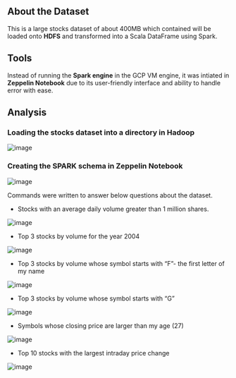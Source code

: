 ## About the Dataset
This is a large stocks dataset of about 400MB which contained will be loaded onto **HDFS** and transformed into a Scala DataFrame using Spark. 

## Tools
Instead of running the **Spark engine** in the GCP VM engine, it was intiated in **Zeppelin Notebook** due to its user-friendly interface and ability to handle error with ease. 

## Analysis
### Loading the stocks dataset into a directory in **Hadoop**

![image](https://user-images.githubusercontent.com/121362860/226058484-7aa58738-5d9a-4541-a98e-97f11f68cf1b.png)

### Creating the **SPARK** schema in **Zeppelin Notebook**

![image](https://user-images.githubusercontent.com/121362860/226058607-4b6b0988-f3a3-48f6-a97b-0b42452ca328.png)

Commands were written to answer below questions about the dataset.
+ Stocks with an average daily volume greater than 1 million shares.

![image](https://user-images.githubusercontent.com/121362860/226059997-7f9a4340-2d11-408f-8656-7546cd9fadf9.png)

- Top 3 stocks by volume for the year 2004

![image](https://user-images.githubusercontent.com/121362860/226059794-fc8892ce-bb54-4618-889a-6f2ba5a69d2c.png)

* Top 3 stocks by volume whose symbol starts with “F”- the first letter of my name

![image](https://user-images.githubusercontent.com/121362860/226059736-37e8600e-e7bf-490f-9c90-fada635db359.png)

+ Top 3 stocks by volume whose symbol starts with “G”

![image](https://user-images.githubusercontent.com/121362860/226059700-63ceffa2-cb95-4ef2-8984-94f344665364.png)

* Symbols whose closing price are larger than my age (27)

![image](https://user-images.githubusercontent.com/121362860/226059670-9c9e0ec3-7e92-41ca-962c-d1fb5511c105.png)

- Top 10 stocks with the largest intraday price change

![image](https://user-images.githubusercontent.com/121362860/226059641-9f2ac73e-ce1f-44e7-8243-7e33f31c8518.png)




